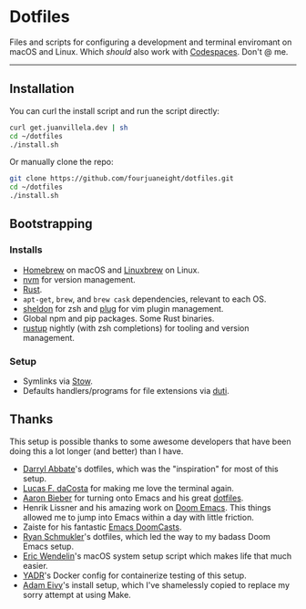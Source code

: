 # Dotfiles

Files and scripts for configuring a development and terminal enviromant on macOS and Linux. Which _should_ also work with [Codespaces](https://github.com/features/codespaces). Don't @ me.

---

## Installation

You can curl the install script and run the script directly:

```bash
curl get.juanvillela.dev | sh
cd ~/dotfiles
./install.sh
```

Or manually clone the repo:

```bash
git clone https://github.com/fourjuaneight/dotfiles.git
cd ~/dotfiles
./install.sh
```

## Bootstrapping

### Installs

- [Homebrew](https://brew.sh) on macOS and [Linuxbrew](http://linuxbrew.sh/) on Linux.
- [nvm](https://github.com/creationix/nvm) for version management.
- [Rust](https://www.rust-lang.org).
- `apt-get`, `brew`, and `brew cask` dependencies, relevant to each OS.
- [sheldon](https://github.com/rossmacarthur/sheldon) for zsh and [plug](https://github.com/zplug/zplug) for vim plugin management.
- Global npm and pip packages. Some Rust binaries.
- [rustup](https://github.com/rust-lang/rustup) nightly (with zsh completions) for tooling and version management.

### Setup

- Symlinks via [Stow](https://www.gnu.org/software/stow/).
- Defaults handlers/programs for file extensions via [duti](http://duti.org).

## Thanks

This setup is possible thanks to some awesome developers that have
been doing this a lot longer (and better) than I have.

- [Darryl Abbate](https://github.com/rootbeersoup/dotfiles)'s dotfiles, which was the "inspiration" for most of this setup.
- [Lucas F. daCosta](https://lucasfcosta.com/2019/04/07/streams-introduction.html) for making me love the terminal again.
- [Aaron Bieber](https://youtu.be/JWD1Fpdd4Pc) for turning onto Emacs and his great [dotfiles](https://github.com/aaronbieber/dotfiles).
- Henrik Lissner and his amazing work on [Doom Emacs](https://github.com/hlissner/doom-emacs). This things allowed me to jump into Emacs within a day with little friction.
- Zaiste for his fantastic [Emacs DoomCasts](https://www.youtube.com/playlist?list=PLhXZp00uXBk4np17N39WvB80zgxlZfVwj).
- [Ryan Schmukler](https://github.com/rschmukler/doom.d)'s dotfiles, which led the way to my badass Doom Emacs setup.
- [Eric Wendelin](https://github.com/eriwen/dotfiles)'s macOS system setup script which makes life that much easier.
- [YADR](https://github.com/skwp/dotfiles)'s Docker config for containerize testing of this setup.
- [Adam Eivy](https://github.com/atomantic/dotfiles)'s install setup, which I've shamelessly copied to replace my sorry attempt at using Make.
